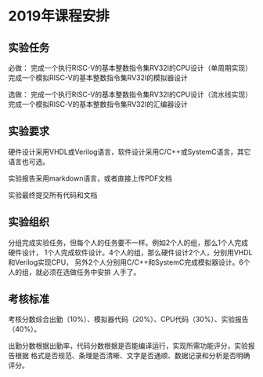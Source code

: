 # 2019年课程安排

## 实验任务

必做：
完成一个执行RISC-V的基本整数指令集RV32I的CPU设计（单周期实现）
完成一个模拟RISC-V的基本整数指令集RV32I的模拟器设计

选做：
完成一个执行RISC-V的基本整数指令集RV32I的CPU设计（流水线实现）
完成一个模拟RISC-V的基本整数指令集RV32I的汇编器设计

## 实验要求

硬件设计采用VHDL或Verilog语言，软件设计采用C/C++或SystemC语言，其它语言也可选。

实验报告采用markdown语言，或者直接上传PDF文档

实验最终提交所有代码和文档

## 实验组织

分组完成实验任务，但每个人的任务要不一样。例如2个人的组，那么1个人完成硬件设计，
1个人完成软件设计。4个人的组，那么硬件设计2个人，分别用VHDL和Verilog实现CPU，
另外2个人分别用C/C++和SystemC完成模拟器设计。6个人的组，就必须在选做任务中安排
人手了。

## 考核标准

考核分数综合出勤（10%）、模拟器代码（20%）、CPU代码（30%）、实验报告（40%）。

出勤分数根据出勤率，代码分数根据是否能编译运行，实现所需功能评分，实验报告根据
格式是否规范、条理是否清晰、文字是否通顺、数据记录和分析是否明确评分。

